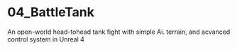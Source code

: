 # 04_BattleTank
An open-world head-tohead tank fight with simple Ai. terrain, and acvanced control system in Unreal 4
